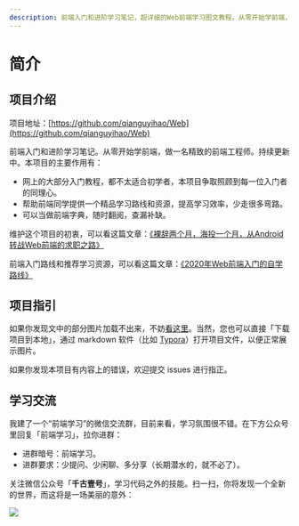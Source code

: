 ```yaml
---
description: 前端入门和进阶学习笔记，超详细的Web前端学习图文教程。从零开始学前端，做一名精致的前端工程师。持续更新...
---
```


# 简介

## 项目介绍

项目地址：[https://github.com/qianguyihao/Web](https://github.com/qianguyihao/Web)

前端入门和进阶学习笔记。从零开始学前端，做一名精致的前端工程师。持续更新中。本项目的主要作用有：

* 网上的大部分入门教程，都不太适合初学者，本项目争取照顾到每一位入门者的同理心。
* 帮助前端同学提供一个精品学习路线和资源，提高学习效率，少走很多弯路。
* 可以当做前端字典，随时翻阅，查漏补缺。

维护这个项目的初衷，可以看这篇文章：[《裸辞两个月，海投一个月，从Android转战Web前端的求职之路》](https://www.cnblogs.com/qianguyihao/p/8732781.html)

前端入门路线和推荐学习资源，可以看这篇文章：[《2020年Web前端入门的自学路线》](https://www.cnblogs.com/qianguyihao/p/8776837.html)

## 项目指引

如果你发现文中的部分图片加载不出来，不妨[看这里](https://github.com/qianguyihao/Web/issues/20#issue-390074432)。当然，您也可以直接「下载项目到本地」，通过 markdown 软件（比如 [Typora](https://typora.io/)）打开项目文件，以便正常展示图片。

如果你发现本项目有内容上的错误，欢迎提交 issues 进行指正。

## 学习交流

我建了一个“前端学习”的微信交流群，目前来看，学习氛围很不错。在下方公众号里回复「前端学习」，拉你进群：

* 进群暗号：前端学习。
* 进群要求：少提问、少闲聊、多分享（长期潜水的，就不必了）。

关注微信公众号「**千古壹号**」，学习代码之外的技能。扫一扫，你将发现一个全新的世界，而这将是一场美丽的意外：

![](http://img.smyhvae.com/20190101.png)

